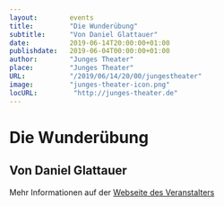 ```yaml
---
layout:        events
title:         "Die Wunderübung"
subtitle:      "Von Daniel Glattauer"
date:          2019-06-14T20:00:00+01:00
publishdate:   2019-06-04T00:00:00+01:00
author:        "Junges Theater"
place:         "Junges Theater"
URL:           "/2019/06/14/20/00/jungestheater"
image:         "junges-theater-icon.png"
locURL:         "http://junges-theater.de"
---
```


Die Wunderübung
===========

Von Daniel Glattauer
-----------



Mehr Informationen auf der [Webseite des Veranstalters](http://www.junges-theater.de/content/index.php?id=683)
